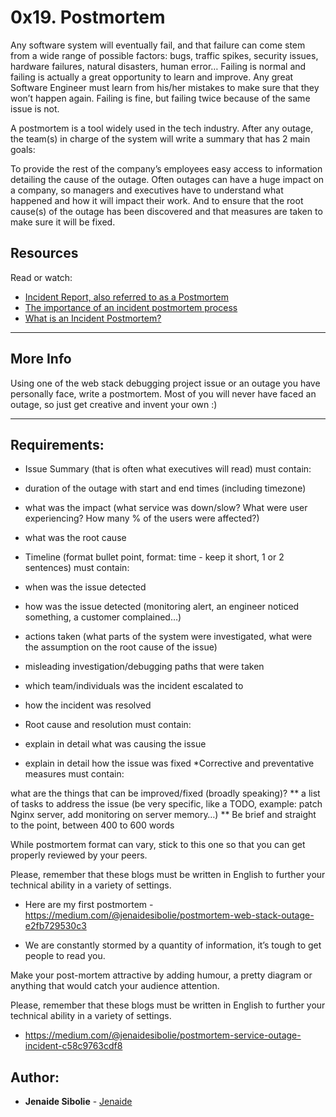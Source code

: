 # 0x19. Postmortem

Any software system will eventually fail, and that failure can come stem from a wide range of possible factors: bugs, traffic spikes, security issues, hardware failures, natural disasters, human error… Failing is normal and failing is actually a great opportunity to learn and improve. Any great Software Engineer must learn from his/her mistakes to make sure that they won’t happen again. Failing is fine, but failing twice because of the same issue is not.

A postmortem is a tool widely used in the tech industry. After any outage, the team(s) in charge of the system will write a summary that has 2 main goals:

To provide the rest of the company’s employees easy access to information detailing the cause of the outage. Often outages can have a huge impact on a company, so managers and executives have to understand what happened and how it will impact their work.
And to ensure that the root cause(s) of the outage has been discovered and that measures are taken to make sure it will be fixed.

## Resources
Read or watch:
* [Incident Report, also referred to as a Postmortem](https://intranet.alxswe.com/rltoken/vkEjk-M6yBWW-wyB-7-I9Q)
* [The importance of an incident postmortem process](https://intranet.alxswe.com/rltoken/QwvgCYt2zjKRT7qMRe7I8A)
* [What is an Incident Postmortem?](https://intranet.alxswe.com/rltoken/kBjhT2PIr4X-U8FLI97--Q)

---
## More Info

Using one of the web stack debugging project issue or an outage you have personally face, write a postmortem. Most of you will never have faced an outage, so just get creative and invent your own :)

---
## Requirements:

* Issue Summary (that is often what executives will read) must contain:
* duration of the outage with start and end times (including timezone)
* what was the impact (what service was down/slow? What were user experiencing? How many % of the users were affected?)
* what was the root cause
* Timeline (format bullet point, format: time - keep it short, 1 or 2 sentences) must contain:

* when was the issue detected
* how was the issue detected (monitoring alert, an engineer noticed something, a customer complained…)
* actions taken (what parts of the system were investigated, what were the assumption on the root cause of the issue)
* misleading investigation/debugging paths that were taken
* which team/individuals was the incident escalated to
* how the incident was resolved
* Root cause and resolution must contain:

* explain in detail what was causing the issue
* explain in detail how the issue was fixed
*Corrective and preventative measures must contain:

what are the things that can be improved/fixed (broadly speaking)?
** a list of tasks to address the issue (be very specific, like a TODO, example: patch Nginx server, add monitoring on server memory…)
** Be brief and straight to the point, between 400 to 600 words

While postmortem format can vary, stick to this one so that you can get properly reviewed by your peers.

Please, remember that these blogs must be written in English to further your technical ability in a variety of settings.

- Here are my first postmortem - https://medium.com/@jenaidesibolie/postmortem-web-stack-outage-e2fb729530c3

* We are constantly stormed by a quantity of information, it’s tough to get people to read you.

Make your post-mortem attractive by adding humour, a pretty diagram or anything that would catch your audience attention.

Please, remember that these blogs must be written in English to further your technical ability in a variety of settings.

- https://medium.com/@jenaidesibolie/postmortem-service-outage-incident-c58c9763cdf8

## Author:
* **Jenaide Sibolie** - [Jenaide](https://github.com/Jenaide)
